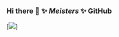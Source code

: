 ### Hi there 👋 ✨ _Meisters_ ✨ GitHub

[![](https://github-readme-stats.vercel.app/api?username=mworks-proj&count_private=true&show_icons=true&theme=chartreuse-dark&hide_rank=false)]
